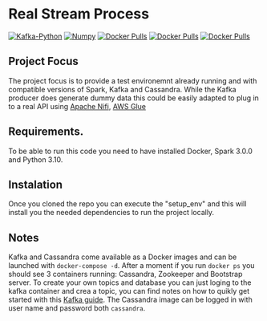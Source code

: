 # Real Stream Process

[![Kafka-Python](https://img.shields.io/pypi/pyversions/kafka-python.svg)](https://pypi.python.org/pypi/kafka-python)
[![Numpy](https://img.shields.io/badge/numpy-%23013243.svg?style=for-the-badge&logo=numpy&logoColor=white)](https://pypi.org/project/numpy/)
[![Docker Pulls](https://img.shields.io/badge/cassandra-%231287B1.svg?style=for-the-badge&logo=apache-cassandra&logoColor=white)](https://hub.docker.com/_/cassandra)
[![Docker Pulls](https://img.shields.io/badge/Apache%20Kafka-000?style=for-the-badge&logo=apachekafka)](https://hub.docker.com/r/confluentinc/cp-zookeeper/tags)
[![Docker Pulls](https://img.shields.io/badge/Apache%20Kafka-000?style=for-the-badge&logo=apachekafka)](https://hub.docker.com/r/confluentinc/cp-server)

## Project Focus

The project focus is to provide a test environemnt already running and with compatible versions of Spark, Kafka and Cassandra. While the Kafka producer does generate dummy data this could be easily adapted to plug in to a real API using [Apache Nifi](https://nifi.apache.org/), [AWS Glue](https://aws.amazon.com/glue/)

## Requirements.
To be able to run this code you need to have installed Docker, Spark 3.0.0 and Python 3.10.

## Instalation
Once you cloned the repo you can execute the "setup_env" and this will install you the needed dependencies to run the project locally.

## Notes
Kafka and Cassandra come available as a Docker images and can be launched with `docker-compose -d`. After a moment if you run `docker ps` you should see 3 containers running: Cassandra, Zookeeper and Bootstrap server. To create your own topics and database you can just loging to the kafka container and crea a topic, you can find notes on how to quikly get started with this [Kafka guide](https://kafka.apache.org/quickstart). The Cassandra image can be logged in with user name and password both `cassandra`.
